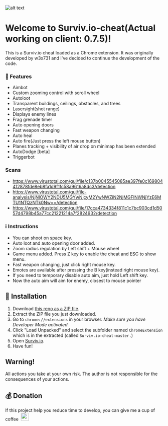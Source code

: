 ![alt text](http://i67.tinypic.com/357hs47.png "Survivio Banner")
# Welcome to Surviv.io-cheat(Actual working on client: 0.7.5)!
This is a Surviv.io cheat loaded as a Chrome extension. It was originally developed by w3x731 and I've decided to continue the development of the code.



### 💪 Features

* Aimbot
* Custom zooming control with scroll wheel
* Autoloot
* Transparent buildings, ceilings, obstacles, and trees
* Lasersight(shot range)
* Displays enemy lines
* Frag grenade timer
* Auto opening doors
* Fast weapon changing
* Auto heal
* Auto fire(Just press the left mouse button)
* Planes tracking + visibility of air drop on minimap has been extended
* AutoDodge [beta]
* Triggerbot

### Scans
* https://www.virustotal.com/gui/file/c137b0045545085ae397fe0c169804412878fde8eb8fa1d9f1fc58a9616a8dc3/detection
* https://www.virustotal.com/gui/file-analysis/NjNlOWY2NDU5MGYwNjcyM2YwNWZiN2NjMGFlNWNjYzE6MTU1NTQzNTk0Nw==/detection
* https://www.virustotal.com/gui/file/17cca4734334f811c1c7bc903cd1d5057d4798b45a77cc21221214a7f2824932/detection

### :information_source: Instructions

- You can shoot on space key.
- Auto loot and auto opening door added.
- Zoom radius regulation by Left shift + Mouse wheel
- Game menu added. Press Z key to enable the cheat and ESC to show menu.
- Fast weapon changing, just click right mouse key.
- Emotes are available after pressing the B key(instead right mouse key).
- If you need to temporary disable auto aim, just hold Left shift key.
- Now the auto aim will aim for enemy, closest to mouse pointer

## 🔨 Installation

1. Download [this repo as a ZIP file](https://github.com/PowerOfAtom/Surviv.io-cheat/archive/master.zip). 
2. Extract the ZIP file you just downloaded. 
3. Go to `chrome://extensions` in your browser. *Make sure you have Developer Mode activated.*
4. Click "Load Unpacked" and select the subfolder named `ChromeExtension` which is in the extracted (called `Surviv.io-cheat-master.`)
5. Open [Surviv.io](http://Surviv.io).
6. Have fun!

## Warning!
All actions you take at your own risk. The author is not responsible for the consequences of your actions.

## :moneybag: Donation
If this project help you reduce time to develop, you can give me a cup of coffee &nbsp;<img src="http://oi68.tinypic.com/2pzmjk8.jpg" width=25px>
